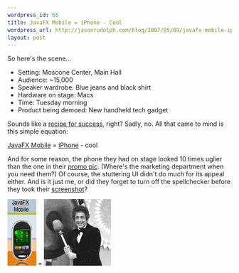 ```yaml
--- 
wordpress_id: 65
title: JavaFX Mobile = iPhone - Cool
wordpress_url: http://jasonrudolph.com/blog/2007/05/09/javafx-mobile-iphone-cool/
layout: post
---
```

So here's the scene...

* Setting: Moscone Center, Main Hall 
* Audience: ~15,000
* Speaker wardrobe: Blue jeans and black shirt   
* Hardware on stage: Macs
* Time: Tuesday morning
* Product being demoed: New handheld tech gadget

Sounds like a [recipe for success](http://en.wikipedia.org/wiki/Stevenote), right?   Sadly, no.  All that came to mind is this simple equation:  

   [JavaFX Mobile](http://java.sun.com/javafx/images/javafxscript_large.jpg) = [iPhone](http://www.apple.com/iphone/) - cool

And for some reason, the phone they had on stage looked 10 times uglier than the one in their [promo pic](http://java.sun.com/javafx/images/javafxscript_large.jpg).  (Where's the marketing department when you need them?)  Of course, the stuttering UI didn't do much for its appeal either.  And is it just me, or did they forget to turn off the spellchecker before they took their [screenshot](http://java.sun.com/javafx/images/javafxscript_large.jpg)?  

![JavaFX Mobile](/resources/20070508-javafx-mobile.png)    =    ![Gong!](/resources/20070508-gong.png)
